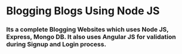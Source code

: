 # Blogging Blogs Using Node JS

### Its a complete Blogging Websites which uses Node JS, Express, Mongo DB. It also uses Angular JS for validation during Signup and Login process.
